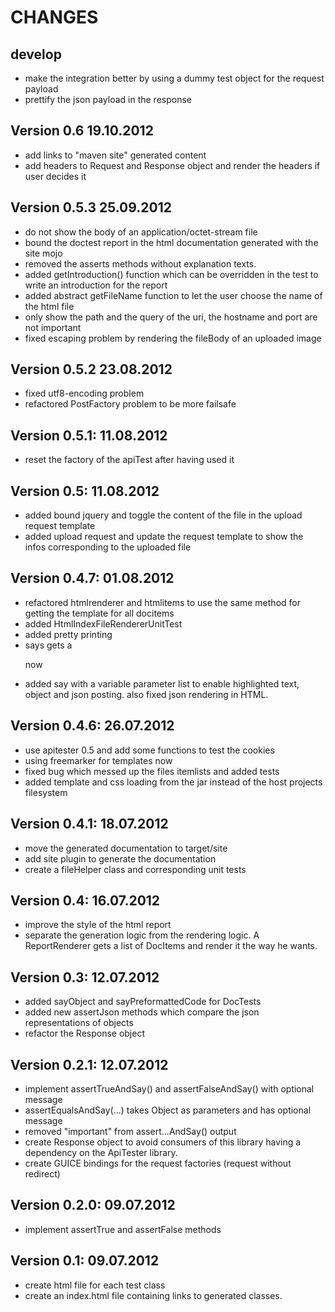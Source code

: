 CHANGES
=======

develop
-------
- make the integration better by using a dummy test object for the request payload
- prettify the json payload in the response

Version 0.6 19.10.2012
------------------------
- add links to "maven site" generated content
- add headers to Request and Response object and render the headers if user decides it

Version 0.5.3 25.09.2012
------------------------
- do not show the body of an application/octet-stream file
- bound the doctest report in the html documentation generated with the site mojo 
- removed the asserts methods without explanation texts.
- added getIntroduction() function which can be overridden in the test to write an introduction for the report
- added abstract getFileName function to let the user choose the name of the html file
- only show the path and the query of the uri, the hostname and port are not important
- fixed escaping problem by rendering the fileBody of an uploaded image

Version 0.5.2 23.08.2012
------------------------
- fixed utf8-encoding problem
- refactored PostFactory problem to be more failsafe

Version 0.5.1: 11.08.2012
-------------------------
- reset the factory of the apiTest after having used it

Version 0.5: 11.08.2012
-------------------------
- added bound jquery and toggle the content of the file in the upload request template
- added upload request and update the request template to show the infos corresponding to the uploaded file

Version 0.4.7: 01.08.2012
-------------------------
- refactored htmlrenderer and htmlitems to use the same method for getting the template for all docitems
- added HtmlIndexFileRendererUnitTest
- added pretty printing
- says gets a <p> now
- added say with a variable parameter list to enable highlighted text, object and json posting. also fixed json rendering in HTML.

Version 0.4.6: 26.07.2012
-------------------------
- use apitester 0.5 and add some functions to test the cookies
- using freemarker for templates now
- fixed bug which messed up the files itemlists and added tests
- added template and css loading from the jar instead of the host projects filesystem

Version 0.4.1: 18.07.2012
-------------------------
- move the generated documentation to target/site
- add site plugin to generate the documentation
- create a fileHelper class and corresponding unit tests

Version 0.4: 16.07.2012
-------------------------
- improve the style of the html report
- separate the generation logic from the rendering logic. A ReportRenderer gets a list of DocItems and render it the way he wants.

Version 0.3: 12.07.2012
-------------------------
- added sayObject and sayPreformattedCode for DocTests
- added new assertJson methods which compare the json representations of objects
- refactor the Response object

Version 0.2.1: 12.07.2012
-------------------------
- implement assertTrueAndSay() and assertFalseAndSay() with optional message
- assertEqualsAndSay(...) takes Object as parameters and has optional message
- removed "important" from assert...AndSay() output
- create Response object to avoid consumers of this library having a dependency on the ApiTester library.
- create GUICE bindings for the request factories (request without redirect)

Version 0.2.0: 09.07.2012
-------------------------
 - implement assertTrue and assertFalse methods

Version 0.1: 09.07.2012
-----------------------
 - create html file for each test class
 - create an index.html file containing links to generated classes.
